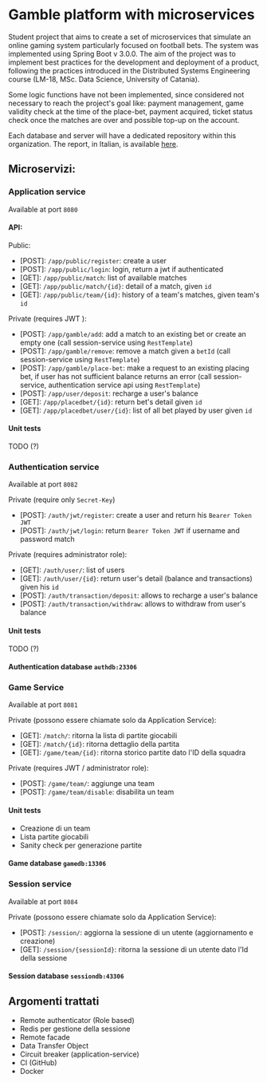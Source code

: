 # Gamble platform with microservices

Student project that aims to create a set of microservices that simulate an online gaming system particularly focused on football bets. The system was implemented using Spring Boot v 3.0.0. The aim of the project was to implement best practices for the development and deployment of a product, following the practices introduced in the Distributed Systems Engineering course (LM-18, MSc. Data Science, University of Catania).

Some logic functions have not been implemented, since considered not necessary to reach the project's goal like: payment management, game validity check at the time of the place-bet, payment acquired, ticket status check once the matches are over and possible top-up on the account.

Each database and server will have a dedicated repository within this organization. The report, in Italian, is available [here](https://duckduckgo.com).

## Microservizi:

### Application service

Available at port `8080`

#### API:

Public:

- [POST]: `/app/public/register`: create a user
- [POST]: `/app/public/login`: login, return a jwt if authenticated
- [GET]: `/app/public/match`: list of available matches
- [GET]: `/app/public/match/{id}`: detail of a match, given `id`
- [GET]: `/app/public/team/{id}`: history of a team's matches, given team's `id`


Private (requires JWT ):

- [POST]: `/app/gamble/add`: add a match to an existing bet or create an empty one (call session-service using `RestTemplate`)
- [POST]: `/app/gamble/remove`: remove a match given a `betId` (call session-service using `RestTemplate`)
- [POST]: `/app/gamble/place-bet`: make a request to an existing placing bet, if user has not sufficient balance returns an error (call session-service, authentication service api using `RestTemplate`)
- [POST]: `/app/user/deposit`: recharge a user's balance
- [GET]: `/app/placedbet/{id}`: return bet's detail given `id`
- [GET]: `/app/placedbet/user/{id}`: list of all bet played by user given `id`


#### Unit tests
TODO (?)

### Authentication service

Available at port `8082`

Private (require only `Secret-Key`)

- [POST]: `/auth/jwt/register`: create a user and return his `Bearer Token JWT`
- [POST]: `/auth/jwt/login`: return `Bearer Token JWT` if username and password match

Private (requires administrator role):

- [GET]: `/auth/user/`: list of users
- [GET]: `/auth/user/{id}`: return user's detail (balance and transactions) given his `id`
- [POST]: `/auth/transaction/deposit`: allows to recharge a user's balance 
- [POST]: `/auth/transaction/withdraw`: allows to withdraw from user's balance

#### Unit tests

TODO (?)

#### Authentication database `authdb:23306`

### Game Service

Available at port `8081`

Private (possono essere chiamate solo da Application Service):

- [GET]: `/match/`: ritorna la lista di partite giocabili
- [GET]: `/match/{id}`: ritorna dettaglio della partita
- [GET]: `/game/team/{id}`: ritorna storico partite dato l'ID della squadra

Private (requires JWT / administrator role):

- [POST]: `/game/team/`: aggiunge una team
- [POST]: `/game/team/disable`: disabilita un team


#### Unit tests

- Creazione di un team
- Lista partite giocabili
- Sanity check per generazione partite

#### Game database `gamedb:13306`

### Session service

Available at port `8084`

Private (possono essere chiamate solo da Application Service):

- [POST]: `/session/`: aggiorna la sessione di un utente (aggiornamento e creazione)
- [GET]: `/session/{sessionId}`: ritorna la sessione di un utente dato l'Id della sessione

#### Session database `sessiondb:43306`

## Argomenti trattati

- Remote authenticator (Role based)
- Redis per gestione della sessione
- Remote facade
- Data Transfer Object
- Circuit breaker (application-service)
- CI (GitHub)
- Docker
